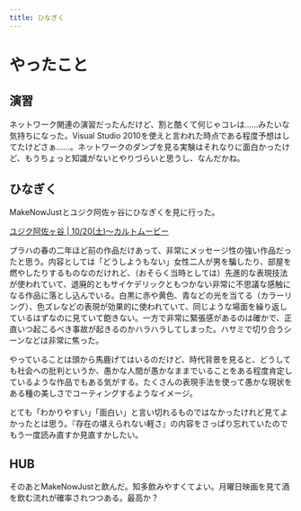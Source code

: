 ```yaml
---
title: ひなぎく
---
```


<script async src="//cdn.embedly.com/widgets/platform.js"></script>

# やったこと

## 演習

ネットワーク関連の演習だったんだけど、割と酷くて何じゃコレは……みたいな気持ちになった。Visual Studio 2010を使えと言われた時点である程度予想はしてたけどさぁ……。ネットワークのダンプを見る実験はそれなりに面白かったけど、もうちょっと知識がないとやりづらいと思うし、なんだかね。

## ひなぎく

MakeNowJustとユジク阿佐ヶ谷にひなぎくを見に行った。

<a href="https://www.yujikuasagaya.com/cultmovie-2018" class="embedly-card">ユジク阿佐ヶ谷 | 10/20(土)〜カルトムービー</a>

プラハの春の二年ほど前の作品だけあって、非常にメッセージ性の強い作品だったと思う。内容としては「どうしようもない」女性二人が男を騙したり、部屋を燃やしたりするものなのだけれど、（おそらく当時としては）先進的な表現技法が使われていて、退廃的ともサイケデリックともつかない非常に不思議な感触になる作品に落とし込んでいる。白黒に赤や黄色、青などの光を当てる（カラーリング）、色ズレなどの表現が効果的に使われていて、同じような場面を繰り返しているはずなのに見ていて飽きない。一方で非常に緊張感があるのは確かで、正直いつ起こるべき事故が起きるのかハラハラしてしまった。ハサミで切り合うシーンなどは非常に焦った。

やっていることは頭から馬鹿げてはいるのだけど、時代背景を見ると、どうしても社会への批判というか、愚かな人間が愚かなままでいることをある程度肯定しているような作品でもある気がする。たくさんの表現手法を使って愚かな現状をある種の美しさでコーティングするようなイメージ。

とても「わかりやすい」「面白い」と言い切れるものではなかったけれど見てよかったとは思う。『存在の堪えられない軽さ』の内容をさっぱり忘れていたのでもう一度読み直すか見直すかしたい。

## HUB

そのあとMakeNowJustと飲んだ。知多飲みやすくてよい。月曜日映画を見て酒を飲む流れが確率されつつある。最高か？